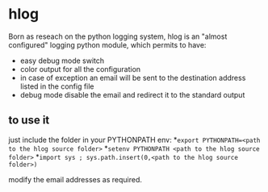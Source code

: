 hlog
=============

Born as reseach on the python logging system, 
hlog is an "almost configured" logging python module, which permits to have:

* easy debug mode switch
* color output for all the configuration
* in case of exception an email will be sent to the destination address listed in the config file
* debug mode disable the email and redirect it to the standard output

to use it
---
just include the folder in your PYTHONPATH env:
*`export PYTHONPATH=<path to the hlog source folder>`
*`setenv PYTHONPATH <path to the hlog source folder>`
*`import sys ; sys.path.insert(0,<path to the hlog source folder>)`


modify the email addresses as required.

